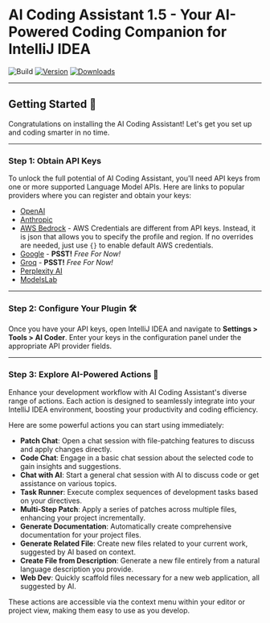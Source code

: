 # AI Coding Assistant 1.5 - Your AI-Powered Coding Companion for IntelliJ IDEA

![Build](https://github.com/SimiaCryptus/intellij-aicoder/workflows/Build/badge.svg)
[![Version](https://img.shields.io/jetbrains/plugin/v/20724-ai-coding-assistant.svg)](https://plugins.jetbrains.com/plugin/20724-ai-coding-assistant)
[![Downloads](https://img.shields.io/jetbrains/plugin/d/20724-ai-coding-assistant.svg)](https://plugins.jetbrains.com/plugin/20724-ai-coding-assistant)

---

## Getting Started 🚀

Congratulations on installing the AI Coding Assistant! Let's get you set up and coding smarter in no time.

---

### Step 1: Obtain API Keys

To unlock the full potential of AI Coding Assistant, you'll need API keys from one or more supported Language Model APIs.
Here are links to popular providers where you can register and obtain your keys:

- [OpenAI](https://platform.openai.com/)
- [Anthropic](https://www.anthropic.com/api)
- [AWS Bedrock](https://aws.amazon.com/bedrock/) - AWS Credentials are different from API keys. Instead, it is json that
  allows you to specify the profile and region. If no overrides are needed, just use `{}` to enable default AWS
  credentials.
- [Google](https://ai.google.dev/tutorials/setup) - **PSST!** _Free For Now!_
- [Groq](https://console.groq.com/) - **PSST!** _Free For Now!_
- [Perplexity AI](https://www.perplexity.ai/)
- [ModelsLab](https://modelslab.com/dashboard/)

---

### Step 2: Configure Your Plugin 🛠️

Once you have your API keys, open IntelliJ IDEA and navigate to **Settings > Tools > AI Coder**. Enter your
keys in the configuration panel under the appropriate API provider fields.

---

### Step 3: Explore AI-Powered Actions 🧠

Enhance your development workflow with AI Coding Assistant's diverse range of actions. Each action is designed to
seamlessly integrate into your IntelliJ IDEA environment, boosting your productivity and coding efficiency.

Here are some powerful actions you can start using immediately:

- **Patch Chat**: Open a chat session with file-patching features to discuss and apply changes directly.
- **Code Chat**: Engage in a basic chat session about the selected code to gain insights and suggestions.
- **Chat with AI**: Start a general chat session with AI to discuss code or get assistance on various topics.
- **Task Runner**: Execute complex sequences of development tasks based on your directives.
- **Multi-Step Patch**: Apply a series of patches across multiple files, enhancing your project incrementally.
- **Generate Documentation**: Automatically create comprehensive documentation for your project files.
- **Generate Related File**: Create new files related to your current work, suggested by AI based on context.
- **Create File from Description**: Generate a new file entirely from a natural language description you provide.
- **Web Dev**: Quickly scaffold files necessary for a new web application, all suggested by AI.

These actions are accessible via the context menu within your editor or project view, making them easy to use as you
develop.